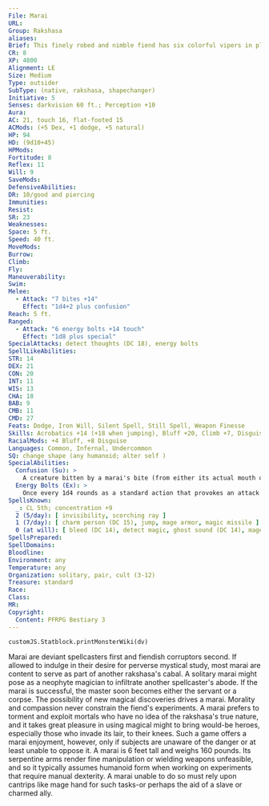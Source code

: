```yaml
---
File: Marai
URL: 
Group: Rakshasa
aliases: 
Brief: This finely robed and nimble fiend has six colorful vipers in place of arms, and a long, forked tongue in its fanged mouth.
CR: 8
XP: 4800
Alignment: LE
Size: Medium
Type: outsider
SubType: (native, rakshasa, shapechanger)
Initiative: 5
Senses: darkvision 60 ft.; Perception +10
Aura: 
AC: 21, touch 16, flat-footed 15
ACMods: (+5 Dex, +1 dodge, +5 natural)
HP: 94
HD: (9d10+45)
HPMods: 
Fortitude: 8
Reflex: 11
Will: 9
SaveMods: 
DefensiveAbilities: 
DR: 10/good and piercing
Immunities: 
Resist: 
SR: 23
Weaknesses: 
Space: 5 ft.
Speed: 40 ft.
MoveMods: 
Burrow: 
Climb: 
Fly: 
Maneuverability: 
Swim: 
Melee: 
  - Attack: "7 bites +14"
    Effect: "1d4+2 plus confusion"
Reach: 5 ft.
Ranged: 
  - Attack: "6 energy bolts +14 touch"
    Effect: "1d8 plus special"
SpecialAttacks: detect thoughts (DC 18), energy bolts
SpellLikeAbilities: 
STR: 14
DEX: 21
CON: 20
INT: 11
WIS: 13
CHA: 18
BAB: 9
CMB: 11
CMD: 27
Feats: Dodge, Iron Will, Silent Spell, Still Spell, Weapon Finesse
Skills: Acrobatics +14 (+18 when jumping), Bluff +20, Climb +7, Disguise +16, Knowledge (arcana) +8, Perception +10, Sense Motive +12, Spellcraft +8
RacialMods: +4 Bluff, +8 Disguise
Languages: Common, Infernal, Undercommon
SQ: change shape (any humanoid; alter self )
SpecialAbilities:
  Confusion (Su): >
    A creature bitten by a marai's bite (from either its actual mouth or the snakes it has for hands) must succeed at a DC 19 Will save or become confused for 1 round. The save DC is Constitution-based.
  Energy Bolts (Ex): >
    Once every 1d4 rounds as a standard action that provokes an attack of opportunity, a marai's six snake arms can each spit a bolt of energy to a maximum range of 60 feet. Each bolt deals 1d8 points of damage and has an additional effect if the target fails to resist it with a DC 19 Fortitude save, as summarized below. The save DC is Constitution-based.  Amethyst Viper: Cold damage plus sickened for 1d4 rounds.  Crimson Viper: Fire damage plus burn (1d4, DC 19).  Emerald Viper: Acid damage plus nauseated for 1 round.  Magenta Viper: Electricity damage plus staggered for 1 round.  Turquoise Viper: Sonic damage plus stunned for 1 round.  Violet Viper: Force damage plus knocked prone.  Spells A marai casts arcane spells as a 5th-level sorcerer.
SpellsKnown:
  _: CL 5th; concentration +9
  2 (5/day): [ invisibility, scorching ray ]
  1 (7/day): [ charm person (DC 15), jump, mage armor, magic missile ]
  0 (at will): [ bleed (DC 14), detect magic, ghost sound (DC 14), mage hand, open/close, read magic ]
SpellsPrepared: 
SpellDomains: 
Bloodline: 
Environment: any
Temperature: any
Organization: solitary, pair, cult (3-12)
Treasure: standard
Race: 
Class: 
MR: 
Copyright:
  Content: PFRPG Bestiary 3
---
```

```dataviewjs
customJS.Statblock.printMonsterWiki(dv)
```
Marai are deviant spellcasters first and fiendish corruptors second. If allowed to indulge in their desire for perverse mystical study, most marai are content to serve as part of another rakshasa's cabal. A solitary marai might pose as a neophyte magician to infiltrate another spellcaster's abode. If the marai is successful, the master soon becomes either the servant or a corpse.  The possibility of new magical discoveries drives a marai. Morality and compassion never constrain the fiend's experiments. A marai prefers to torment and exploit mortals who have no idea of the rakshasa's true nature, and it takes great pleasure in using magical might to bring would-be heroes, especially those who invade its lair, to their knees. Such a game offers a marai enjoyment, however, only if subjects are unaware of the danger or at least unable to oppose it.  A marai is 6 feet tall and weighs 160 pounds. Its serpentine arms render fine manipulation or wielding weapons unfeasible, and so it typically assumes humanoid form when working on experiments that require manual dexterity. A marai unable to do so must rely upon cantrips like mage hand for such tasks-or perhaps the aid of a slave or charmed ally.
